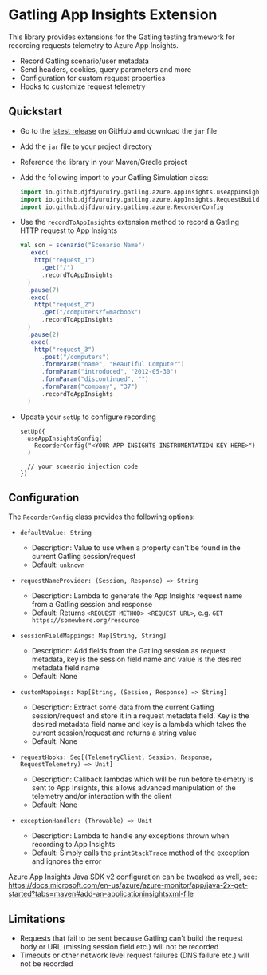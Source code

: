 # Gatling App Insights Extension

This library provides extensions for the Gatling testing framework for recording requests telemetry to Azure App Insights.

- Record Gatling scenario/user metadata
- Send headers, cookies, query parameters and more
- Configuration for custom request properties
- Hooks to customize request telemetry

## Quickstart

- Go to the [latest release](https://github.com/djfdyuruiry/gatling-app-insights-extension/releases/latest) on GitHub and download the `jar` file

- Add the `jar` file to your project directory

- Reference the library in your Maven/Gradle project

- Add the following import to your Gatling Simulation class:

  ```scala
  import io.github.djfdyuruiry.gatling.azure.AppInsights.useAppInsightsConfig
  import io.github.djfdyuruiry.gatling.azure.AppInsights.RequestBuilderExtensions
  import io.github.djfdyuruiry.gatling.azure.RecorderConfig
  ```

- Use the `recordToAppInsights` extension method to record a Gatling HTTP request to App Insights

  ```scala
  val scn = scenario("Scenario Name")
    .exec(
      http("request_1")
        .get("/")
        .recordToAppInsights
    )
    .pause(7)
    .exec(
      http("request_2")
        .get("/computers?f=macbook")
        .recordToAppInsights
    )
    .pause(2)
    .exec(
      http("request_3")
        .post("/computers")
        .formParam("name", "Beautiful Computer")
        .formParam("introduced", "2012-05-30")
        .formParam("discontinued", "")
        .formParam("company", "37")
        .recordToAppInsights
    )
  ``` 

- Update your `setUp` to configure recording

  ```
  setUp({
    useAppInsightsConfig(
      RecorderConfig("<YOUR APP INSIGHTS INSTRUMENTATION KEY HERE>")
    )

    // your scneario injection code
  })
  ```

## Configuration

The `RecorderConfig` class provides the following options:

- `defaultValue: String`
  - Description: Value to use when a property can't be found in the current Gatling session/request
  - Default: `unknown`

- `requestNameProvider: (Session, Response) => String`
  - Description: Lambda to generate the App Insights request name from a Gatling session and response
  - Default: Returns `<REQUEST METHOD> <REQUEST URL>`, e.g. `GET https://somewhere.org/resource`

- `sessionFieldMappings: Map[String, String]`
  - Description: Add fields from the Gatling session as request metadata, key is the session field name and value is the desired metadata field name
  - Default: None

- `customMappings: Map[String, (Session, Response) => String]`
  - Description: Extract some data from the current Gatling session/request and store it in a request metadata field. Key is the desired metadata field name and key is a lambda which takes the current session/request and returns a string value
  - Default: None

- `requestHooks: Seq[(TelemetryClient, Session, Response, RequestTelemetry) => Unit]`
  - Description: Callback lambdas which will be run before telemetry is sent to App Insights, this allows advanced manipulation of the telemetry and/or interaction with the client
  - Default: None

- `exceptionHandler: (Throwable) => Unit`
  - Description: Lambda to handle any exceptions thrown when recording to App Insights
  - Default: Simply calls the `printStackTrace` method of the exception and ignores the error

Azure App Insights Java SDK v2 configuration can be tweaked as well, see: https://docs.microsoft.com/en-us/azure/azure-monitor/app/java-2x-get-started?tabs=maven#add-an-applicationinsightsxml-file

## Limitations

- Requests that fail to be sent because Gatling can't build the request body or URL (missing session field etc.) will not be recorded
- Timeouts or other network level request failures (DNS failure etc.) will not be recorded
